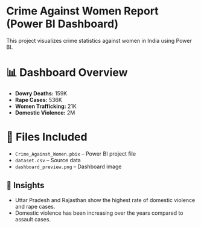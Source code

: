 # Crime Against Women Report (Power BI Dashboard)

This project visualizes crime statistics against women in India using Power BI.

# 📊 Dashboard Overview
- **Dowry Deaths:** 159K  
- **Rape Cases:** 536K  
- **Women Trafficking:** 21K  
- **Domestic Violence:** 2M  

# 📁 Files Included
- `Crime_Against_Women.pbix` – Power BI project file  
- `dataset.csv` – Source data   
- `dashboard_preview.png` – Dashboard image   

## 🧠 Insights
- Uttar Pradesh and Rajasthan show the highest rate of domestic violence and rape cases.
- Domestic violence has been increasing over the years compared to assault cases.
